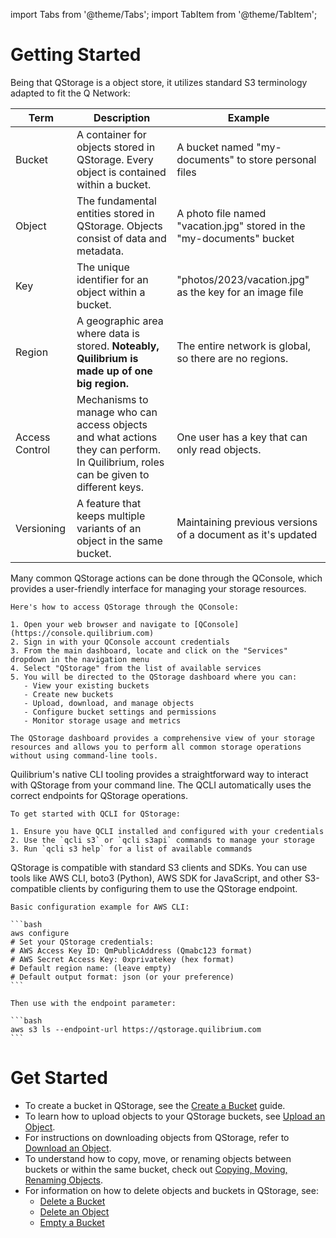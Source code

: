 import Tabs from '@theme/Tabs';
import TabItem from '@theme/TabItem';

# Getting Started
Being that QStorage is a object store, it utilizes standard S3 terminology adapted to fit the Q Network:

| Term | Description | Example |
|------|-------------|---------|
| Bucket | A container for objects stored in QStorage. Every object is contained within a bucket. | A bucket named "my-documents" to store personal files |
| Object | The fundamental entities stored in QStorage. Objects consist of data and metadata. | A photo file named "vacation.jpg" stored in the "my-documents" bucket |
| Key | The unique identifier for an object within a bucket. | "photos/2023/vacation.jpg" as the key for an image file |
| Region | A geographic area where data is stored. <b>Noteably, Quilibrium is made up of one big region.</b> | The entire network is global, so there are no regions. |
| Access Control | Mechanisms to manage who can access objects and what actions they can perform. In Quilibrium, roles can be given to different keys. | One user has a key that can only read objects. |
| Versioning | A feature that keeps multiple variants of an object in the same bucket. | Maintaining previous versions of a document as it's updated |

<Tabs>
  <TabItem value="qconsole" label="Via QConsole" default>
    Many common QStorage actions can be done through the QConsole, which provides a user-friendly interface for managing your storage resources. 
    
    Here's how to access QStorage through the QConsole:

    1. Open your web browser and navigate to [QConsole](https://console.quilibrium.com)
    2. Sign in with your QConsole account credentials
    3. From the main dashboard, locate and click on the "Services" dropdown in the navigation menu
    4. Select "QStorage" from the list of available services
    5. You will be directed to the QStorage dashboard where you can:
       - View your existing buckets
       - Create new buckets
       - Upload, download, and manage objects
       - Configure bucket settings and permissions
       - Monitor storage usage and metrics

    The QStorage dashboard provides a comprehensive view of your storage resources and allows you to perform all common storage operations without using command-line tools.
  </TabItem>
  <TabItem value="qcli" label="Via QCLI">
    Quilibrium's native CLI tooling provides a straightforward way to interact with QStorage from your command line. The QCLI automatically uses the correct endpoints for QStorage operations.
    
    To get started with QCLI for QStorage:
    
    1. Ensure you have QCLI installed and configured with your credentials
    2. Use the `qcli s3` or `qcli s3api` commands to manage your storage
    3. Run `qcli s3 help` for a list of available commands
  </TabItem>
  <TabItem value="thirdparty" label="Via 3rd party CLI/SDKs">
    QStorage is compatible with standard S3 clients and SDKs. You can use tools like AWS CLI, boto3 (Python), AWS SDK for JavaScript, and other S3-compatible clients by configuring them to use the QStorage endpoint.
    
    Basic configuration example for AWS CLI:
    
    ```bash
    aws configure
    # Set your QStorage credentials:
    # AWS Access Key ID: QmPublicAddress (Qmabc123 format)
    # AWS Secret Access Key: 0xprivatekey (hex format)
    # Default region name: (leave empty)
    # Default output format: json (or your preference)
    ```
    
    Then use with the endpoint parameter:
    
    ```bash
    aws s3 ls --endpoint-url https://qstorage.quilibrium.com
    ```
  </TabItem>
</Tabs>

# Get Started
- To create a bucket in QStorage, see the [Create a Bucket](/docs/api/q-storage/user-manual/working-with-buckets/creating-a-bucket) guide.
- To learn how to upload objects to your QStorage buckets, see [Upload an Object](/docs/api/q-storage/user-manual/working-with-objects/upload-an-object).
- For instructions on downloading objects from QStorage, refer to [Download an Object](/docs/api/q-storage/user-manual/working-with-objects/downloading-an-object).
- To understand how to copy, move, or renaming objects between buckets or within the same bucket, check out [Copying, Moving, Renaming Objects](/docs/api/q-storage/user-manual/working-with-objects/copying-moving-renaming-objects).
- For information on how to delete objects and buckets in QStorage, see:
  - [Delete a Bucket](/docs/api/q-storage/user-manual/working-with-buckets/delete-a-bucket)
  - [Delete an Object](/docs/api/q-storage/user-manual/working-with-objects/delete-an-object)
  - [Empty a Bucket](/docs/api/q-storage/user-manual/working-with-buckets/empty-a-bucket)
